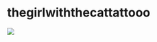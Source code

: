 # thegirlwiththecattattooo

<img src ="![whatareyoudoinghere](https://github.com/user-attachments/assets/9f0619a4-802b-46eb-be26-b26105fd4c99)">
